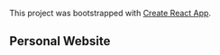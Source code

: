 This project was bootstrapped with [Create React App](https://github.com/facebook/create-react-app).

## Personal Website 


